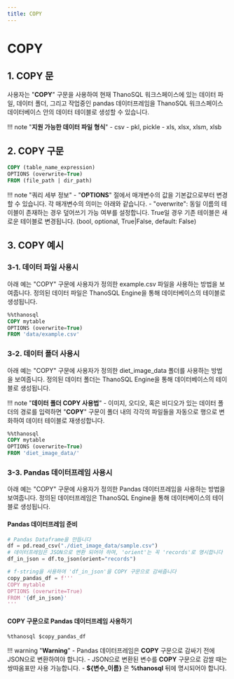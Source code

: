 ```yaml
---
title: COPY
---
```


# __COPY__

## __1. COPY 문__

사용자는 "__COPY__" 구문을 사용하여 현재 ThanoSQL 워크스페이스에 있는 데이터 파일, 데이터 폴더, 그리고 작업중인 pandas 데이터프레임을 ThanoSQL 워크스페이스 데이터베이스 안의 데이터 테이블로 생성할 수 있습니다.

!!! note "__지원 가능한 데이터 파일 형식__"
    - csv
    - pkl, pickle
    - xls, xlsx, xlsm, xlsb

## __2. COPY 구문__

```sql
COPY (table_name_expression)
OPTIONS (overwrite=True)
FROM (file_path | dir_path)
```

!!! note "쿼리 세부 정보"
    - "__OPTIONS__" 절에서 매개변수의 값을 기본값으로부터 변경할 수 있습니다. 각 매개변수의 의미는 아래와 같습니다.
        - "overwrite": 동일 이름의 테이블이 존재하는 경우 덮어쓰기 가능 여부를 설정합니다. True일 경우 기존 테이블은 새로운 테이블로 변경됩니다. (bool, optional, True|False, default: False)

## __3. COPY 예시__

### __3-1. 데이터 파일 사용시__

아래 예는 "COPY" 구문에 사용자가 정의한 example.csv 파일을 사용하는 방법을 보여줍니다. 정의된 데이터 파일은 ThanoSQL Engine을 통해 데이터베이스의 테이블로 생성됩니다.

```sql
%%thanosql
COPY mytable
OPTIONS (overwrite=True)
FROM 'data/example.csv'
```

### __3-2. 데이터 폴더 사용시__

아래 예는 "COPY" 구문에 사용자가 정의한 diet_image_data 폴더를 사용하는 방법을 보여줍니다. 정의된 데이터 폴더는 ThanoSQL Engine을 통해 데이터베이스의 테이블로 생성됩니다.

!!! note "__데이터 폴더 COPY 사용법__"
    - 이미지, 오디오, 혹은 비디오가 있는 데이터 폴더의 경로를 입력하면 "__COPY__" 구문이 폴더 내의 각각의 파일들을 자동으로 행으로 변화하여 데이터 테이블로 재생성합니다.

```sql
%%thanosql
COPY mytable
OPTIONS (overwrite=True)
FROM 'diet_image_data/'
```

### __3-3. Pandas 데이터프레임 사용시__

아래 예는 "COPY" 구문에 사용자가 정의한 Pandas 데이터프레임을 사용하는 방법을 보여줍니다. 정의된 데이터프레임은 ThanoSQL Engine을 통해 데이터베이스의 테이블로 생성됩니다.

#### Pandas 데이터프레임 준비
```python
# Pandas Dataframe을 만듭니다 
df = pd.read_csv("./diet_image_data/sample.csv")
# 데이터프레임은 JSON으로 변환 되어야 하며, 'orient'는 꼭 'records'로 명시합니다
df_in_json = df.to_json(orient="records")

# f-string을 사용하여 'df_in_json'을 COPY 구문으로 감싸줍니다
copy_pandas_df = f'''
COPY mytable
OPTIONS (overwrite=True)
FROM '{df_in_json}'
'''
```

#### COPY 구문으로 Pandas 데이터프레임 사용하기 

```sql
%thanosql $copy_pandas_df
```

!!! warning "__Warning__"
    - Pandas 데이터프레임은 __COPY__ 구문으로 감싸기 전에 JSON으로 변환하여야 합니다.
    - JSON으로 변환된 변수를 __COPY__ 구문으로 감쌀 때는 쌍따옴표만 사용 가능합니다. 
    - __${변수_이름}__ 은 __%thanosql__ 뒤에 명시되어야 합니다.